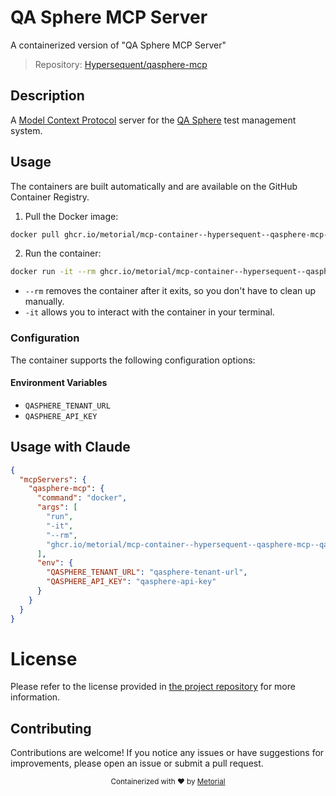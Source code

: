 
# QA Sphere MCP Server

A containerized version of "QA Sphere MCP Server"

> Repository: [Hypersequent/qasphere-mcp](https://github.com/Hypersequent/qasphere-mcp)

## Description

A [Model Context Protocol](https://github.com/modelcontextprotocol) server for the [QA Sphere](https://qasphere.com/) test management system.


## Usage

The containers are built automatically and are available on the GitHub Container Registry.

1. Pull the Docker image:

```bash
docker pull ghcr.io/metorial/mcp-container--hypersequent--qasphere-mcp--qasphere-mcp
```

2. Run the container:

```bash
docker run -it --rm ghcr.io/metorial/mcp-container--hypersequent--qasphere-mcp--qasphere-mcp 
```

- `--rm` removes the container after it exits, so you don't have to clean up manually.
- `-it` allows you to interact with the container in your terminal.


### Configuration

The container supports the following configuration options:




#### Environment Variables

- `QASPHERE_TENANT_URL`
- `QASPHERE_API_KEY`




## Usage with Claude

```json
{
  "mcpServers": {
    "qasphere-mcp": {
      "command": "docker",
      "args": [
        "run",
        "-it",
        "--rm",
        "ghcr.io/metorial/mcp-container--hypersequent--qasphere-mcp--qasphere-mcp"
      ],
      "env": {
        "QASPHERE_TENANT_URL": "qasphere-tenant-url",
        "QASPHERE_API_KEY": "qasphere-api-key"
      }
    }
  }
}
```

# License

Please refer to the license provided in [the project repository](https://github.com/Hypersequent/qasphere-mcp) for more information.

## Contributing

Contributions are welcome! If you notice any issues or have suggestions for improvements, please open an issue or submit a pull request.

<div align="center">
  <sub>Containerized with ❤️ by <a href="https://metorial.com">Metorial</a></sub>
</div>
  